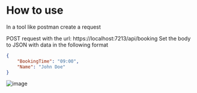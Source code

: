 # How to use

In a tool like postman create a request

POST request with the url: https://localhost:7213/api/booking
Set the body to JSON with data in the following format

```json
{
    "BookingTime": "09:00",
    "Name": "John Doe"
}
```

![image](https://github.com/user-attachments/assets/122b6f29-15c2-4a49-943c-143d31108dcf)
